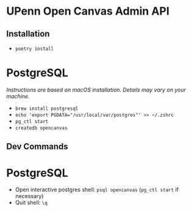 # UPenn Open Canvas Admin API

## Installation

- `poetry install`

# PostgreSQL

_Instructions are based on macOS installation. Details may vary on your machine._

- `brew install postgresql`
- `echo 'export PGDATA="/usr/local/var/postgres"' >> ~/.zshrc`
- `pg_ctl start`
- `createdb opencanvas`

## Dev Commands

# PostgreSQL

- Open interactive postgres shell: `psql opencanvas` (`pg_ctl start` if necessary)
- Quit shell: `\q`
